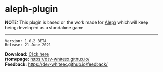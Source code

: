 # aleph-plugin

**NOTE:** This plugin is based on the work made for [Aleph](https://github.com/dev-raykeex/Aleph) which will keep being developed as a standalone game.

<hr />

```
Version: 1.0.2 BETA
Release: 21-June-2022
```
**Download:** [Click here](https://github.com/dev-whiteex/aleph-plugin/releases/download/1.0.2/aleph-plugin-1.0.2.rar) <br />
**Homepage:** https://dev-whiteex.github.io/ <br />
**Feedback:** https://dev-whiteex.github.io/feedback/
